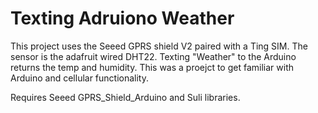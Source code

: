 # Texting Adruiono Weather
This project uses the Seeed GPRS shield V2 paired with a Ting SIM.
The sensor is the adafruit wired DHT22. Texting "Weather" to the Arduino returns the temp and humidity. This was a proejct to get familiar with Arduino and cellular functionality.

Requires Seeed GPRS_Shield_Arduino and Suli libraries.
